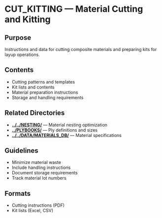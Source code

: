 # CUT_KITTING — Material Cutting and Kitting

## Purpose
Instructions and data for cutting composite materials and preparing kits for layup operations.

## Contents
- Cutting patterns and templates
- Kit lists and contents
- Material preparation instructions
- Storage and handling requirements

## Related Directories
- **[../../NESTING/](../../NESTING/)** — Material nesting optimization
- **[../PLYBOOKS/](../PLYBOOKS/)** — Ply definitions and sizes
- **[../../DATA/MATERIALS_DB/](../../DATA/MATERIALS_DB/)** — Material specifications

## Guidelines
- Minimize material waste
- Include handling instructions
- Document storage requirements
- Track material lot numbers

## Formats
- Cutting instructions (PDF)
- Kit lists (Excel, CSV)
